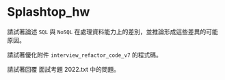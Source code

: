 # Splashtop_hw

請試著論述 `SQL` 與 `NoSQL` 在處理資料能力上的差別，並推論形成這些差異的可能原因。

請試著優化附件 `interview_refactor_code_v7` 的程式碼。

請試著回覆 面試考題 2022.txt 中的問題。
